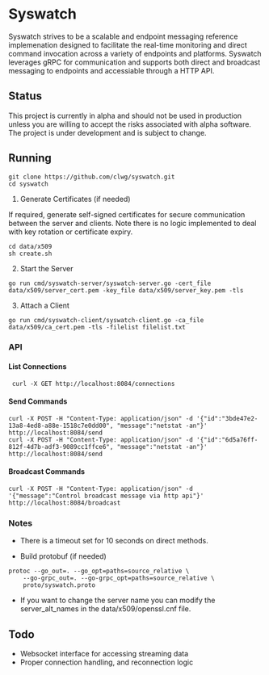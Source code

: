 # Syswatch

Syswatch strives to be a scalable and endpoint messaging reference implemenation designed to facilitate the real-time monitoring and direct command invocation across a variety of endpoints and platforms. Syswatch leverages gRPC for communication and supports both direct and broadcast messaging to endpoints and accessiable through a HTTP API.

## Status

This project is currently in alpha and should not be used in production unless you are willing to accept the risks associated with alpha software.  The project is under development and is subject to change.

## Running

```shell
git clone https://github.com/clwg/syswatch.git
cd syswatch
```

1. Generate Certificates (if needed)

If required, generate self-signed certificates for secure communication between the server and clients. Note there is no logic implemented to deal with key rotation or certificate expiry.

```shell
cd data/x509
sh create.sh
```
2. Start the Server

```shell
go run cmd/syswatch-server/syswatch-server.go -cert_file data/x509/server_cert.pem -key_file data/x509/server_key.pem -tls
```

3. Attach a Client

```shell
go run cmd/syswatch-client/syswatch-client.go -ca_file data/x509/ca_cert.pem -tls -filelist filelist.txt
```

### API

#### List Connections

```shell
 curl -X GET http://localhost:8084/connections
 ```

#### Send Commands

```shell
curl -X POST -H "Content-Type: application/json" -d '{"id":"3bde47e2-13a8-4ed8-a88e-1518c7e0dd00", "message":"netstat -an"}' http://localhost:8084/send
curl -X POST -H "Content-Type: application/json" -d '{"id":"6d5a76ff-812f-4d7b-adf3-9089cc1ffce6", "message":"netstat -an"}' http://localhost:8084/send
```

#### Broadcast Commands
```shell
curl -X POST -H "Content-Type: application/json" -d '{"message":"Control broadcast message via http api"}' http://localhost:8084/broadcast
```


### Notes

- There is a timeout set for 10 seconds on direct methods.

- Build protobuf (if needed)

```shell
protoc --go_out=. --go_opt=paths=source_relative \
    --go-grpc_out=. --go-grpc_opt=paths=source_relative \
    proto/syswatch.proto
```

- If you want to change the server name you can modify the server_alt_names in the data/x509/openssl.cnf file.


## Todo
- Websocket interface for accessing streaming data
- Proper connection handling, and reconnection logic